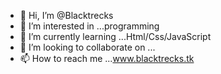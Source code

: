 - 👋 Hi, I’m @Blacktrecks
- 👀 I’m interested in ...programming
- 🌱 I’m currently learning ...Html/Css/JavaScript
- 💞️ I’m looking to collaborate on ...
- 📫 How to reach me ...www.blacktrecks.tk

<!---
Blacktrecks/Blacktrecks is a ✨ special ✨ repository because its `README.md` (this file) appears on your GitHub profile.
You can click the Preview link to take a look at your changes.
--->
